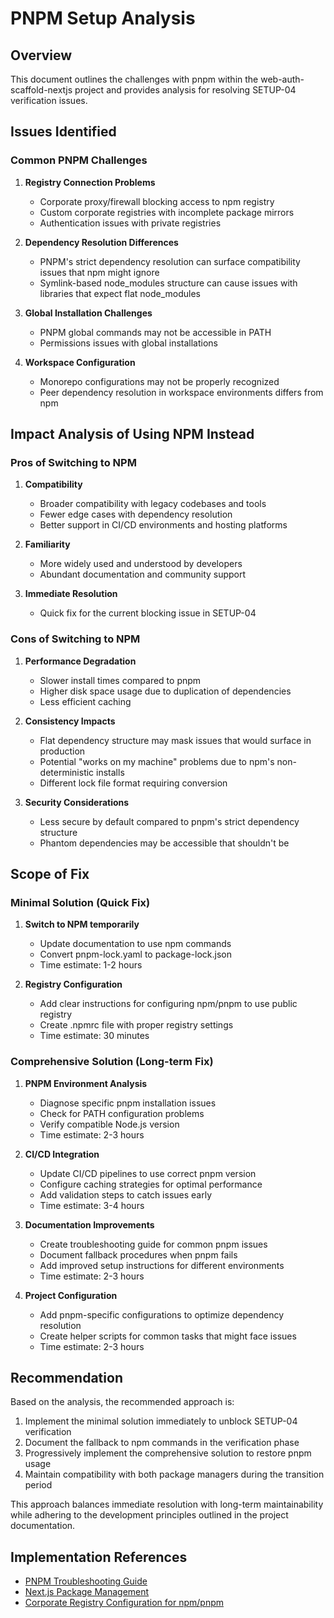 # PNPM Setup Analysis

## Overview

This document outlines the challenges with pnpm within the web-auth-scaffold-nextjs project and provides analysis for resolving SETUP-04 verification issues.

## Issues Identified

### Common PNPM Challenges

1. **Registry Connection Problems**
   - Corporate proxy/firewall blocking access to npm registry
   - Custom corporate registries with incomplete package mirrors
   - Authentication issues with private registries

2. **Dependency Resolution Differences**
   - PNPM's strict dependency resolution can surface compatibility issues that npm might ignore
   - Symlink-based node_modules structure can cause issues with libraries that expect flat node_modules

3. **Global Installation Challenges**
   - PNPM global commands may not be accessible in PATH
   - Permissions issues with global installations

4. **Workspace Configuration**
   - Monorepo configurations may not be properly recognized
   - Peer dependency resolution in workspace environments differs from npm

## Impact Analysis of Using NPM Instead

### Pros of Switching to NPM

1. **Compatibility**
   - Broader compatibility with legacy codebases and tools
   - Fewer edge cases with dependency resolution
   - Better support in CI/CD environments and hosting platforms

2. **Familiarity**
   - More widely used and understood by developers
   - Abundant documentation and community support

3. **Immediate Resolution**
   - Quick fix for the current blocking issue in SETUP-04

### Cons of Switching to NPM

1. **Performance Degradation**
   - Slower install times compared to pnpm
   - Higher disk space usage due to duplication of dependencies
   - Less efficient caching

2. **Consistency Impacts**
   - Flat dependency structure may mask issues that would surface in production
   - Potential "works on my machine" problems due to npm's non-deterministic installs 
   - Different lock file format requiring conversion

3. **Security Considerations**
   - Less secure by default compared to pnpm's strict dependency structure
   - Phantom dependencies may be accessible that shouldn't be

## Scope of Fix

### Minimal Solution (Quick Fix)

1. **Switch to NPM temporarily**
   - Update documentation to use npm commands
   - Convert pnpm-lock.yaml to package-lock.json
   - Time estimate: 1-2 hours

2. **Registry Configuration**
   - Add clear instructions for configuring npm/pnpm to use public registry
   - Create .npmrc file with proper registry settings
   - Time estimate: 30 minutes

### Comprehensive Solution (Long-term Fix)

1. **PNPM Environment Analysis**
   - Diagnose specific pnpm installation issues
   - Check for PATH configuration problems
   - Verify compatible Node.js version
   - Time estimate: 2-3 hours

2. **CI/CD Integration**
   - Update CI/CD pipelines to use correct pnpm version
   - Configure caching strategies for optimal performance
   - Add validation steps to catch issues early
   - Time estimate: 3-4 hours

3. **Documentation Improvements**
   - Create troubleshooting guide for common pnpm issues
   - Document fallback procedures when pnpm fails
   - Add improved setup instructions for different environments
   - Time estimate: 2-3 hours

4. **Project Configuration**
   - Add pnpm-specific configurations to optimize dependency resolution
   - Create helper scripts for common tasks that might face issues
   - Time estimate: 2-3 hours

## Recommendation

Based on the analysis, the recommended approach is:

1. Implement the minimal solution immediately to unblock SETUP-04 verification
2. Document the fallback to npm commands in the verification phase
3. Progressively implement the comprehensive solution to restore pnpm usage
4. Maintain compatibility with both package managers during the transition period

This approach balances immediate resolution with long-term maintainability while adhering to the development principles outlined in the project documentation.

## Implementation References

- [PNPM Troubleshooting Guide](https://pnpm.io/troubleshooting)
- [Next.js Package Management](https://nextjs.org/docs/app/building-your-application/deploying)
- [Corporate Registry Configuration for npm/pnpm](https://pnpm.io/npmrc) 